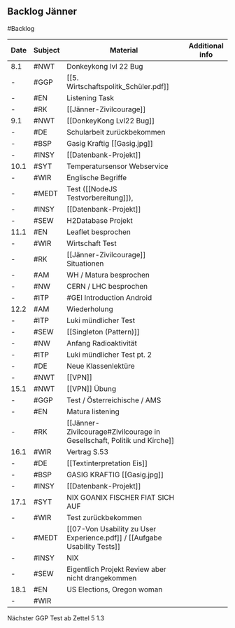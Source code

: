 ## Backlog Jänner
#Backlog

| Date | Subject | Material                                                                  | Additional info |
| ---- | ------- | ------------------------------------------------------------------------- | --------------- |
| 8.1  | #NWT    | Donkeykong lvl 22 Bug                                                     |                 |
| -    | #GGP    | [[5. Wirtschaftspolitk_Schüler.pdf]]                                      |                 |
| -    | #EN     | Listening Task                                                            |                 |
| -    | #RK     | [[Jänner-Zivilcourage]]                                                   |                 |
| 9.1  | #NWT    | [[DonkeyKong Lvl22 Bug]]                                                  |                 |
| -    | #DE     | Schularbeit zurückbekommen                                                |                 |
| -    | #BSP    | Gasig Kraftig [[Gasig.jpg]]                                               |                 |
| -    | #INSY   | [[Datenbank-Projekt]]                                                     |                 |
| 10.1 | #SYT    | Temperatursensor Webservice                                               |                 |
| -    | #WIR    | Englische Begriffe                                                        |                 |
| -    | #MEDT   | Test ([[NodeJS Testvorbereitung]]),                                       |                 |
| -    | #INSY   | [[Datenbank-Projekt]]                                                     |                 |
| -    | #SEW    | H2Database Projekt                                                        |                 |
| 11.1 | #EN     | Leaflet besprochen                                                        |                 |
| -    | #WIR    | Wirtschaft Test                                                           |                 |
| -    | #RK     | [[Jänner-Zivilcourage]] Situationen                                       |                 |
| -    | #AM     | WH / Matura besprochen                                                    |                 |
| -    | #NW     | CERN / LHC besprochen                                                     |                 |
| -    | #ITP    | #GEI Introduction Android                                                 |                 |
| 12.2 | #AM     | Wiederholung                                                              |                 |
| -    | #ITP    | Luki mündlicher Test                                                      |                 |
| -    | #SEW    | [[Singleton (Pattern)]]                                                   |                 |
| -    | #NW     | Anfang Radioaktivität                                                     |                 |
| -    | #ITP    | Luki mündlicher Test pt. 2                                                |                 |
| -    | #DE     | Neue Klassenlektüre                                                       |                 |
| -    | #NWT    | [[VPN]]                                                                   |                 |
| 15.1 | #NWT    | [[VPN]] Übung                                                             |                 |
| -    | #GGP    | Test / Österreichische / AMS                                              |                 |
| -    | #EN     | Matura listening                                                          |                 |
| -    | #RK     | [[Jänner-Zivilcourage#Zivilcourage in Gesellschaft, Politik und Kirche]]  |                 |
| 16.1 | #WIR    | Vertrag S.53                                                              |                 |
| -    | #DE     | [[Textinterpretation Eis]]                                                |                 |
| -    | #BSP    | GASIG KRAFTIG [[Gasig.jpg]]                                               |                 |
| -    | #INSY   | [[Datenbank-Projekt]]                                                     |                 |
| 17.1 | #SYT    | NIX GOANIX FISCHER FIAT SICH AUF                                          |                 |
| -    | #WIR    | Test zurückbekommen                                                       |                 |
| -    | #MEDT   | [[07-Von Usability zu User Experience.pdf]] / [[Aufgabe Usability Tests]] |                 |
| -    | #INSY   | NIX                                                                       |                 |
| -    | #SEW    | Eigentlich Projekt Review aber nicht drangekommen                         |                 |
| 18.1 | #EN     | US Elections, Oregon woman                                                |                 |
| -     | #WIR         |                                                                           |                 |

Nächster GGP Test ab
Zettel 5 1.3
